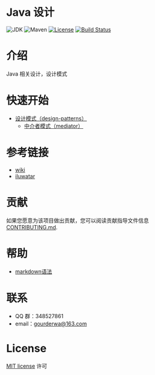 
# Java 设计

![JDK](https://img.shields.io/badge/JDK-1.8-brightgreen.svg?style=flat-square)
![Maven](https://img.shields.io/badge/Maven-3.0-brightgreen.svg?style=flat-square)
[![License](https://img.shields.io/github/license/mashape/apistatus.svg?style=flat-square)](https://en.wikipedia.org/wiki/MIT_License)
[![Build Status](https://travis-ci.org/GourdErwa/java-design.svg?branch=master)](https://travis-ci.org/GourdErwa/java-design)

# 介绍
Java 相关设计，设计模式

# 快速开始

* [设计模式（design-patterns）](https://github.com/GourdErwa/java-design/tree/master/design-patterns)
  * [中介者模式（mediator）](https://github.com/GourdErwa/java-design/tree/master/design-patterns/mediator)

# 参考链接

* [wiki](https://en.wikipedia.org/wiki/Design_pattern)
* [iluwatar](https://github.com/iluwatar/java-design-patterns)

# 贡献

如果您愿意为该项目做出贡献，您可以阅读贡献指导文件信息 [CONTRIBUTING.md](CONTRIBUTING.md).

# 帮助

* [markdown语法](https://guides.github.com/features/mastering-markdown/)

# 联系

* QQ 群：348527861
* email：gourderwa@163.com

# License

[MIT license](https://en.wikipedia.org/wiki/MIT_License) 许可

